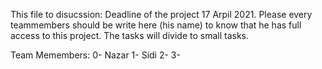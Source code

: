 This file to disucssion:
Deadline of the project 17 Arpil 2021.
Please every teammembers should be write here (his name) to know that he has full access to this project.
The tasks will divide to small tasks.


Team Memembers:
0- Nazar
1- Sidi
2-
3-
